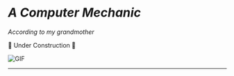 

# ***A Computer Mechanic*** 

_According to my grandmother_ 


🚧 Under Construction 🚧

<img alt="GIF" src="https://media1.giphy.com/media/v1.Y2lkPTc5MGI3NjExd2RwMjAweGJoYXoxdG80MjB2cmh2bXVwb2J1djd2dTl0cDk5dHhibyZlcD12MV9pbnRlcm5hbF9naWZfYnlfaWQmY3Q9Zw/fVeAI9dyD5ssIFyOyM/giphy.gif" /> 

---
